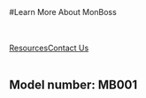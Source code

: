 <div class="product-cta" markdown="1">
#Learn More About MonBoss

<br/><br/>
[Resources]({{#makeLink}}./resource.html?article_path=resources/resourcematerial/monboss.md&menu_path=/{{/makeLink}})[Contact Us]({{#makeLink}}./productinquiries.html?article_path=./company/productinquiries.md&menu_path=/{{/makeLink}})
<br/><br/>
## Model number: MB001
</div>
